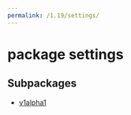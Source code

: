 ```yaml
---
permalink: /1.19/settings/
---
```


# package settings



## Subpackages

* [v1alpha1](settings-v1alpha1.md)